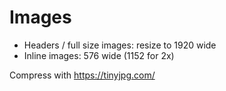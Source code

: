 # Images

*   Headers / full size images: resize to 1920 wide
*   Inline images: 576 wide (1152 for 2x)

Compress with https://tinyjpg.com/
